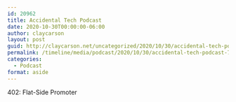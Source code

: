 ```yaml
---
id: 20962
title: Accidental Tech Podcast
date: 2020-10-30T00:00:00-06:00
author: claycarson
layout: post
guid: http://claycarson.net/uncategorized/2020/10/30/accidental-tech-podcast-7/
permalink: /timeline/media/podcast/2020/10/30/accidental-tech-podcast-7/
categories:
  - Podcast
format: aside
---
```

<div class="media-details">402: Flat-Side Promoter</div>

<div class="media-creator"></div>

<div class="media-rating"></div>